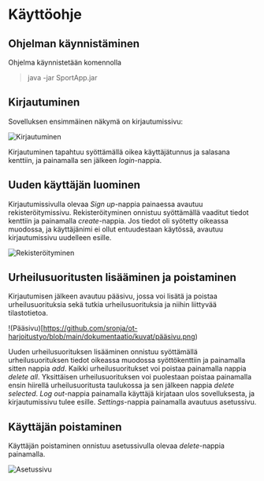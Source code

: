 # Käyttöohje

## Ohjelman käynnistäminen

Ohjelma käynnistetään komennolla

> java -jar SportApp.jar

## Kirjautuminen

Sovelluksen ensimmäinen näkymä on kirjautumissivu:

![Kirjautuminen](https://github.com/sronja/ot-harjoitustyo/blob/main/dokumentaatio/kuvat/kirjautumissivu.png)

Kirjautuminen tapahtuu syöttämällä oikea käyttäjätunnus ja salasana kenttiin, ja painamalla sen jälkeen *login*-nappia.

## Uuden käyttäjän luominen

Kirjautumissivulla olevaa *Sign up*-nappia painaessa avautuu rekisteröitymissivu.
Rekisteröityminen onnistuu syöttämällä vaaditut tiedot kenttiin ja painamalla *create*-nappia. Jos tiedot oli syötetty oikeassa muodossa, ja käyttäjänimi ei ollut entuudestaan käytössä, avautuu kirjautumissivu uudelleen esille.

![Rekisteröityminen](https://github.com/sronja/ot-harjoitustyo/blob/main/dokumentaatio/kuvat/rekisteröintisivu.png)

## Urheilusuoritusten lisääminen ja poistaminen

Kirjautumisen jälkeen avautuu pääsivu, jossa voi lisätä ja poistaa urheilusuorituksia sekä tutkia urheilusuorituksia ja niihin liittyvää tilastotietoa.

!(Pääsivu)[https://github.com/sronja/ot-harjoitustyo/blob/main/dokumentaatio/kuvat/pääsivu.png)

Uuden urheilusuorituksen lisääminen onnistuu syöttämällä urheilusuorituksen tiedot oikeassa muodossa syöttökenttiin ja painamalla sitten nappia *add*.
Kaikki urheilusuoritukset voi poistaa painamalla nappia *delete all*.
Yksittäisen urheilusuorituksen voi puolestaan poistaa painamalla ensin hiirellä urheilusuoritusta taulukossa ja sen jälkeen nappia *delete selected*.
*Log out*-nappia painamalla käyttäjä kirjataan ulos sovelluksesta, ja kirjautumissivu tulee esille.
*Settings*-nappia painamalla avautuus asetussivu.

## Käyttäjän poistaminen

Käyttäjän poistaminen onnistuu asetussivulla olevaa *delete*-nappia painamalla.

![Asetussivu](https://github.com/sronja/ot-harjoitustyo/blob/main/dokumentaatio/kuvat/asetussivu.png)

